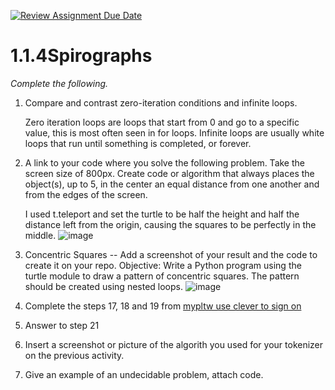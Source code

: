 [![Review Assignment Due Date](https://classroom.github.com/assets/deadline-readme-button-22041afd0340ce965d47ae6ef1cefeee28c7c493a6346c4f15d667ab976d596c.svg)](https://classroom.github.com/a/SkD24yV8)
# 1.1.4Spirographs

*Complete the following.*

1. Compare and contrast zero-iteration conditions and infinite loops.

   Zero iteration loops are loops that start from 0 and go to a specific value, this is most often seen in for loops. Infinite loops are usually white loops that run until something is completed, or forever.


2. A link to your code where you solve the following problem. Take the screen size of 800px. Create code or algorithm that always places the object(s), up to 5, in the center an equal distance from one another and from the edges of the screen.

   I used t.teleport and set the turtle to be half the height and half the distance left from the origin, causing the squares to be perfectly in the middle. 
![image](https://github.com/user-attachments/assets/8418431f-8c60-41fe-a684-cf9625bb382a)

5. Concentric Squares -- Add a screenshot of your result and the code to create it on your repo.
Objective: Write a Python program using the turtle module to draw a pattern of concentric squares. The pattern should be created using nested loops.
![image](https://github.com/user-attachments/assets/ff6e9421-de25-42e1-a640-e260a216fd26)


6. Complete the steps 17, 18 and 19 from [mypltw use clever to sign on](https://pltw.read.inkling.com/a/b/5310c007377c46e28d745961310f0c2e/p/728c751a6c4145bea0ea83c5058fb9f9#44b0003a2ee14fcc9865e7bb5faec747)
7. Answer to step 21

9. Insert a screenshot or picture of the algorith you used for your tokenizer on the previous activity.
   
11. Give an example of an undecidable problem, attach code.
   


